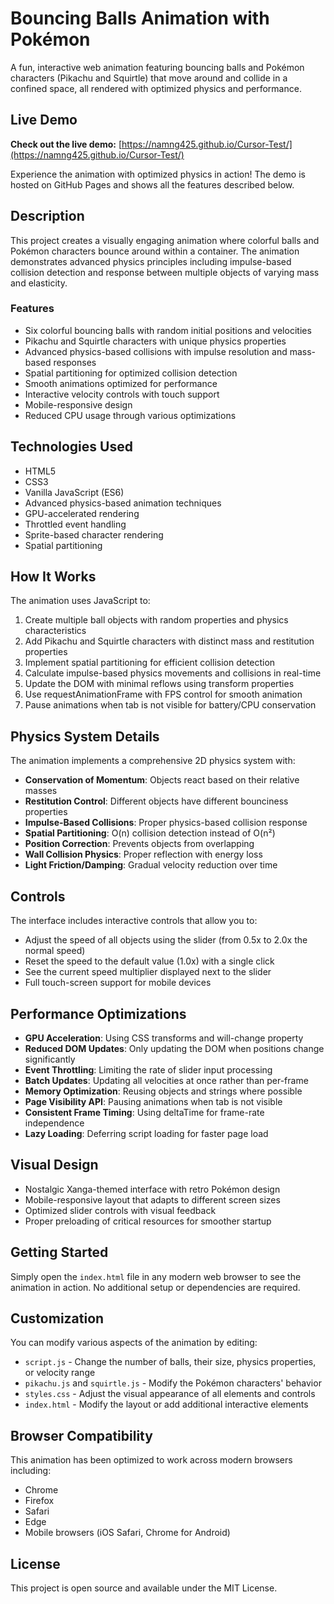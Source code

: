 # Bouncing Balls Animation with Pokémon

A fun, interactive web animation featuring bouncing balls and Pokémon characters (Pikachu and Squirtle) that move around and collide in a confined space, all rendered with optimized physics and performance.

## Live Demo

**Check out the live demo:** [https://namng425.github.io/Cursor-Test/](https://namng425.github.io/Cursor-Test/)

Experience the animation with optimized physics in action! The demo is hosted on GitHub Pages and shows all the features described below.

## Description

This project creates a visually engaging animation where colorful balls and Pokémon characters bounce around within a container. The animation demonstrates advanced physics principles including impulse-based collision detection and response between multiple objects of varying mass and elasticity.

### Features

- Six colorful bouncing balls with random initial positions and velocities
- Pikachu and Squirtle characters with unique physics properties
- Advanced physics-based collisions with impulse resolution and mass-based responses
- Spatial partitioning for optimized collision detection
- Smooth animations optimized for performance
- Interactive velocity controls with touch support
- Mobile-responsive design
- Reduced CPU usage through various optimizations

## Technologies Used

- HTML5
- CSS3
- Vanilla JavaScript (ES6)
- Advanced physics-based animation techniques
- GPU-accelerated rendering
- Throttled event handling
- Sprite-based character rendering
- Spatial partitioning

## How It Works

The animation uses JavaScript to:
1. Create multiple ball objects with random properties and physics characteristics
2. Add Pikachu and Squirtle characters with distinct mass and restitution properties
3. Implement spatial partitioning for efficient collision detection
4. Calculate impulse-based physics movements and collisions in real-time
5. Update the DOM with minimal reflows using transform properties
6. Use requestAnimationFrame with FPS control for smooth animation
7. Pause animations when tab is not visible for battery/CPU conservation

## Physics System Details

The animation implements a comprehensive 2D physics system with:

- **Conservation of Momentum**: Objects react based on their relative masses
- **Restitution Control**: Different objects have different bounciness properties
- **Impulse-Based Collisions**: Proper physics-based collision response
- **Spatial Partitioning**: O(n) collision detection instead of O(n²)
- **Position Correction**: Prevents objects from overlapping
- **Wall Collision Physics**: Proper reflection with energy loss
- **Light Friction/Damping**: Gradual velocity reduction over time

## Controls

The interface includes interactive controls that allow you to:
- Adjust the speed of all objects using the slider (from 0.5x to 2.0x the normal speed)
- Reset the speed to the default value (1.0x) with a single click
- See the current speed multiplier displayed next to the slider
- Full touch-screen support for mobile devices

## Performance Optimizations

- **GPU Acceleration**: Using CSS transforms and will-change property
- **Reduced DOM Updates**: Only updating the DOM when positions change significantly
- **Event Throttling**: Limiting the rate of slider input processing
- **Batch Updates**: Updating all velocities at once rather than per-frame
- **Memory Optimization**: Reusing objects and strings where possible
- **Page Visibility API**: Pausing animations when tab is not visible
- **Consistent Frame Timing**: Using deltaTime for frame-rate independence
- **Lazy Loading**: Deferring script loading for faster page load

## Visual Design

- Nostalgic Xanga-themed interface with retro Pokémon design
- Mobile-responsive layout that adapts to different screen sizes
- Optimized slider controls with visual feedback
- Proper preloading of critical resources for smoother startup

## Getting Started

Simply open the `index.html` file in any modern web browser to see the animation in action. No additional setup or dependencies are required.

## Customization

You can modify various aspects of the animation by editing:
- `script.js` - Change the number of balls, their size, physics properties, or velocity range
- `pikachu.js` and `squirtle.js` - Modify the Pokémon characters' behavior
- `styles.css` - Adjust the visual appearance of all elements and controls
- `index.html` - Modify the layout or add additional interactive elements

## Browser Compatibility

This animation has been optimized to work across modern browsers including:
- Chrome
- Firefox
- Safari
- Edge
- Mobile browsers (iOS Safari, Chrome for Android)

## License

This project is open source and available under the MIT License. 